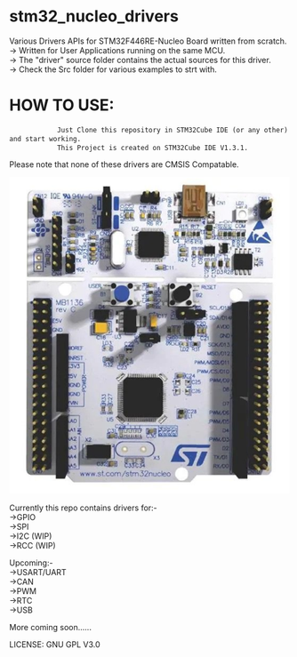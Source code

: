 # stm32_nucleo_drivers
Various Drivers APIs for STM32F446RE-Nucleo Board written from scratch.  
-> Written for User Applications running on the same MCU.  
-> The "driver" source folder contains the actual sources for this driver.  
-> Check the Src folder for various examples to strt with.  

# HOW TO USE:  
                Just Clone this repository in STM32Cube IDE (or any other) and start working.  
                This Project is created on STM32Cube IDE V1.3.1.  


Please note that none of these drivers are CMSIS Compatable.  
  
![alt text](https://github.com/Rajssss/stm32_nucleo_drivers/blob/master/Nucleo.jpg?raw=true)    
  
  
  
Currently this repo contains drivers for:-  
->GPIO  
->SPI  
->I2C (WIP)  
->RCC (WIP)  
  
Upcoming:-   
->USART/UART  
->CAN  
->PWM  
->RTC  
->USB  
  
  
More coming soon......  
  
  
LICENSE: GNU GPL V3.0  